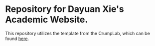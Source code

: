 
# Repository for Dayuan Xie's Academic  Website.
This repository utilizes the template from the CrumpLab, which can be found [here]( https://github.com/CrumpLab/LabJournalWebsite). 
